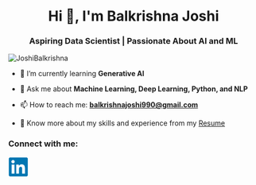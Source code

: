 <h1 align="center">Hi 👋, I'm Balkrishna Joshi</h1>
<h3 align="center">Aspiring Data Scientist | Passionate About AI and ML</h3>

<p align="left"> <img src="https://komarev.com/ghpvc/?username=JoshiBalkrishna&label=Profile%20views&color=0e75b6&style=flat" alt="JoshiBalkrishna" /> </p>

- 🌱 I’m currently learning **Generative AI**

- 💬 Ask me about **Machine Learning, Deep Learning, Python, and NLP**

- 📫 How to reach me: **balkrishnajoshi990@gmail.com**

- 📄 Know more about my skills and experience from my [Resume](https://drive.google.com/file/d/17WbsYao2MlzsCGz9GlpHNq6tzaCJ4dpJ/view?usp=sharing)

<h3 align="left">Connect with me:</h3>
<p align="left">
<a href="https://www.linkedin.com/in/balkrishna-joshi-9750941b2/" target="blank"><img align="center" src="https://raw.githubusercontent.com/devicons/devicon/master/icons/linkedin/linkedin-original.svg" alt="LinkedIn" height="40" width="40" /></a>
</p>

